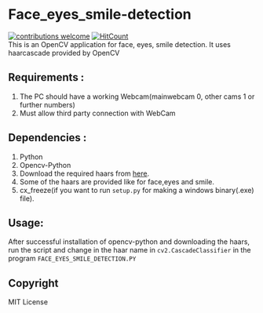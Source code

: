 # Face_eyes_smile-detection
[![contributions welcome](https://img.shields.io/badge/contributions-welcome-brightgreen.svg?style=flat)](https://github.com/dwyl/esta/issues)  [![HitCount](http://hits.dwyl.io/ASH1998/android-digit-recogniser.svg)](http://hits.dwyl.io/ASH1998/android-digit-recogniser)   
This is an OpenCV application for face, eyes, smile detection. It uses haarcascade provided by OpenCV

## Requirements :
1. The PC should have a working Webcam(mainwebcam 0, other cams 1 or further numbers)
2. Must allow third party connection with WebCam

## Dependencies :
1. Python     
2. Opencv-Python
3. Download the required haars from [here](https://github.com/opencv/opencv/tree/master/data/haarcascades). 
4. Some of the haars are provided like for face,eyes and smile.    
4. cx_freeze(if you want to run `setup.py` for making a windows binary(.exe) file).

## Usage:
After successful installation of opencv-python and downloading the haars, run the script and change in the haar name in `cv2.CascadeClassifier` in the program `FACE_EYES_SMILE_DETECTION.PY`

## Copyright
MIT License